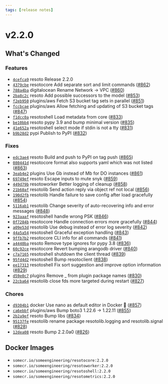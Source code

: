 ```yaml
---
tags: [release notes]
---
```


# v2.2.0

## What's Changed

### Features

- [`4cefca9`](https://github.com/someengineering/resoto/commit/4cefca9) <span class="badge badge--secondary">resoto</span> Release 2.2.0
- [`4379cbe`](https://github.com/someengineering/resoto/commit/4379cbe) <span class="badge badge--secondary">resotocore</span> Add separate sort and limit commands ([#862](https://github.com/someengineering/resoto/pull/862))
- [`788a4ba`](https://github.com/someengineering/resoto/commit/788a4ba) <span class="badge badge--secondary">digitalocean</span> Rename Network -> VPC ([#860](https://github.com/someengineering/resoto/pull/860))
- [`2ba8c2c`](https://github.com/someengineering/resoto/commit/2ba8c2c) <span class="badge badge--secondary">resoto</span> Add possible successors to the model ([#853](https://github.com/someengineering/resoto/pull/853))
- [`f2eb950`](https://github.com/someengineering/resoto/commit/f2eb950) <span class="badge badge--secondary">plugins/aws</span> Fetch S3 bucket tag sets in parallel ([#851](https://github.com/someengineering/resoto/pull/851))
- [`fccbcae`](https://github.com/someengineering/resoto/commit/fccbcae) <span class="badge badge--secondary">plugins/aws</span> Allow fetching and updating of S3 bucket tags ([#847](https://github.com/someengineering/resoto/pull/847))
- [`f1dcc0a`](https://github.com/someengineering/resoto/commit/f1dcc0a) <span class="badge badge--secondary">resotoshell</span> Load metadata from core ([#833](https://github.com/someengineering/resoto/pull/833))
- [`be10bb4`](https://github.com/someengineering/resoto/commit/be10bb4) <span class="badge badge--secondary">resoto</span> pypy 3.9 and bump minimal version ([#835](https://github.com/someengineering/resoto/pull/835))
- [`41e652a`](https://github.com/someengineering/resoto/commit/41e652a) <span class="badge badge--secondary">resotoshell</span> select mode if stdin is not a tty ([#831](https://github.com/someengineering/resoto/pull/831))
- [`b9b28d2`](https://github.com/someengineering/resoto/commit/b9b28d2) <span class="badge badge--secondary">pypi</span> Publish to PyPI ([#832](https://github.com/someengineering/resoto/pull/832))

### Fixes

- [`edc3ae4`](https://github.com/someengineering/resoto/commit/edc3ae4) <span class="badge badge--secondary">resoto</span> Build and push to PyPI on tag push ([#865](https://github.com/someengineering/resoto/pull/865))
- [`080441d`](https://github.com/someengineering/resoto/commit/080441d) <span class="badge badge--secondary">resotocore</span> format also supports yaml which was not listed ([#863](https://github.com/someengineering/resoto/pull/863))
- [`3eab4e2`](https://github.com/someengineering/resoto/commit/3eab4e2) <span class="badge badge--secondary">plugins</span> Use Gb instead of Mb for DO instances ([#861](https://github.com/someengineering/resoto/pull/861))
- [`69749ef`](https://github.com/someengineering/resoto/commit/69749ef) <span class="badge badge--secondary">resoto</span> Escape inputs to mute snyk ([#859](https://github.com/someengineering/resoto/pull/859))
- [`449d79b`](https://github.com/someengineering/resoto/commit/449d79b) <span class="badge badge--secondary">resotoworker</span> Better logging of cleanup ([#858](https://github.com/someengineering/resoto/pull/858))
- [`21b60af`](https://github.com/someengineering/resoto/commit/21b60af) <span class="badge badge--secondary">resotolib</span> Send action reply via object ref not local ([#856](https://github.com/someengineering/resoto/pull/856))
- [`190d2fb`](https://github.com/someengineering/resoto/commit/190d2fb) <span class="badge badge--secondary">resotolib</span> Handle failure to save config after load gracefully ([#854](https://github.com/someengineering/resoto/pull/854))
- [`5116ab1`](https://github.com/someengineering/resoto/commit/5116ab1) <span class="badge badge--secondary">resotolib</span> Change severity of auto-recovering info and error messages ([#848](https://github.com/someengineering/resoto/pull/848))
- [`923aaaf`](https://github.com/someengineering/resoto/commit/923aaaf) <span class="badge badge--secondary">resotoshell</span> handle wrong PSK ([#846](https://github.com/someengineering/resoto/pull/846))
- [`0f7284b`](https://github.com/someengineering/resoto/commit/0f7284b) <span class="badge badge--secondary">resotocore</span> Handle connection errors more gracefully ([#844](https://github.com/someengineering/resoto/pull/844))
- [`a09e53d`](https://github.com/someengineering/resoto/commit/a09e53d) <span class="badge badge--secondary">resotolib</span> Use debug instead of error log severity ([#842](https://github.com/someengineering/resoto/pull/842))
- [`44a5a54`](https://github.com/someengineering/resoto/commit/44a5a54) <span class="badge badge--secondary">resotoshell</span> Graceful exception handling ([#843](https://github.com/someengineering/resoto/pull/843))
- [`9ffb7b2`](https://github.com/someengineering/resoto/commit/9ffb7b2) <span class="badge badge--secondary">resotocore</span> CLI info for all commands ([#841](https://github.com/someengineering/resoto/pull/841))
- [`a4440ba`](https://github.com/someengineering/resoto/commit/a4440ba) <span class="badge badge--secondary">resoto</span> Remove type ignores for pypy 3.8 ([#836](https://github.com/someengineering/resoto/pull/836))
- [`60c92ce`](https://github.com/someengineering/resoto/commit/60c92ce) <span class="badge badge--secondary">resotocore</span> Revert bumping arangodb driver ([#840](https://github.com/someengineering/resoto/pull/840))
- [`c7a7165`](https://github.com/someengineering/resoto/commit/c7a7165) <span class="badge badge--secondary">resotoshell</span> shutdown the client thread ([#839](https://github.com/someengineering/resoto/pull/839))
- [`95fd4d2`](https://github.com/someengineering/resoto/commit/95fd4d2) <span class="badge badge--secondary">resotoshell</span> Bump resotoclient ([#838](https://github.com/someengineering/resoto/pull/838))
- [`ee17313`](https://github.com/someengineering/resoto/commit/ee17313) <span class="badge badge--secondary">resotoshell</span> Fix sort suggestion and improve option information ([#829](https://github.com/someengineering/resoto/pull/829))
- [`d59e0c7`](https://github.com/someengineering/resoto/commit/d59e0c7) <span class="badge badge--secondary">plugins</span> Remove \_ from plugin package names ([#830](https://github.com/someengineering/resoto/pull/830))
- [`22cba64`](https://github.com/someengineering/resoto/commit/22cba64) <span class="badge badge--secondary">resotolib</span> close fds more targeted during restart ([#827](https://github.com/someengineering/resoto/pull/827))

### Chores

- [`d9304b1`](https://github.com/someengineering/resoto/commit/d9304b1) <span class="badge badge--secondary">docker</span> Use nano as default editor in Docker 🤷 ([#857](https://github.com/someengineering/resoto/pull/857))
- [`ca6ebbf`](https://github.com/someengineering/resoto/commit/ca6ebbf) <span class="badge badge--secondary">plugins/aws</span> Bump boto3 1.22.6 -> 1.22.11 ([#855](https://github.com/someengineering/resoto/pull/855))
- [`2b2a9ef`](https://github.com/someengineering/resoto/commit/2b2a9ef) <span class="badge badge--secondary">resoto</span> Bump libs ([#834](https://github.com/someengineering/resoto/pull/834))
- [`95137fe`](https://github.com/someengineering/resoto/commit/95137fe) <span class="badge badge--secondary">resotolib</span> rename package resotolib.logging and resotolib.signal ([#828](https://github.com/someengineering/resoto/pull/828))
- [`12dea08`](https://github.com/someengineering/resoto/commit/12dea08) <span class="badge badge--secondary">resoto</span> Bump 2.2.0a0 ([#826](https://github.com/someengineering/resoto/pull/826))

<!--truncate-->

## Docker Images

- `somecr.io/someengineering/resotocore:2.2.0`
- `somecr.io/someengineering/resotoworker:2.2.0`
- `somecr.io/someengineering/resotoshell:2.2.0`
- `somecr.io/someengineering/resotometrics:2.2.0`
